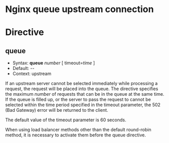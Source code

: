 # Nginx queue upstream connection

# Directive

queue
-------------
* Syntax: **queue** *number* [ timeout=*time* ]
* Default: --
* Context: upstream

If an upstream server cannot be selected immediately while processing a request, the request will be placed into the queue. The directive specifies the maximum *number* of requests that can be in the queue at the same time. If the queue is filled up, or the server to pass the request to cannot be selected within the time period specified in the timeout parameter, the 502 (Bad Gateway) error will be returned to the client.

The default value of the timeout parameter is 60 seconds.

When using load balancer methods other than the default round-robin method, it is necessary to activate them before the queue directive.
